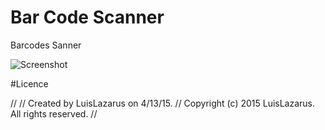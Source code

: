 # Bar Code Scanner

Barcodes Sanner

![Screenshot](https://cloud.githubusercontent.com/assets/12528021/7901528/3c4652c0-0795-11e5-99d8-a6be4f87dbf9.png)


#Licence

//
//  Created by LuisLazarus on 4/13/15.
//  Copyright (c) 2015 LuisLazarus. All rights reserved.
//
